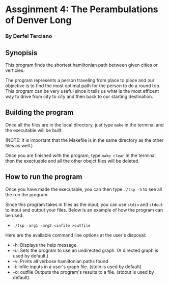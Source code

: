 # Assginment 4: The Perambulations of Denver Long
### By Derfel Terciano

## Synopisis

This program finds the shortest hamiltonian path between given cities or verticies. 

The program represents a person traveling from place to place and our objective is to find the most optimal path
for the person to do a round trip. This program can be very useful since it tells us what is the most efficent way
to drive from city to city and then back to our starting destination.

## Building the program

Once all the files are in the local directory, just type `make` in the terminal and the executable will be built. 

(NOTE: It is important that the Makefile is in the same directory as the other files as well.)

Once you are finished with the program, type `make clean` in the terminal then the exectuable and all the other obejct files will be deleted.

## How to run the program

Once you have made the executable, you can then type `./tsp -h` to see all the run the program.

Since this program takes in files as the input, you can use `stdin` and `stdout` to input and output your files. Below is an example of how the
program can be used:

- `./tsp -arg1 -arg2 <infile >outfile`

Here are the avaliable command line options at the user's disposal:

- -h:           Displays the help message.
- -u:           Sets the program to use an undirected graph. (A directed graph is used by default.)
- -v:           Prints all verbose hamiltonian paths found
- -i: infile    inputs in a user's graph file. (stdin is used by default)
- -o: outfile   Outputs the program's results to a file. (stdout is used by default)
